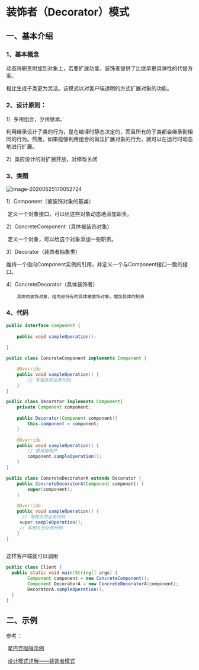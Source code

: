 # 装饰者（Decorator）模式

## 一、基本介绍

### 1、基本概念

动态将职责附加到对象上，若要扩展功能，装饰者提供了比继承更具弹性的代替方案。

相比生成子类更为灵活。该模式以对客户端透明的方式扩展对象的功能。

### 2、设计原则：

1）多用组合，少用继承。

利用继承设计子类的行为，是在编译时静态决定的，而且所有的子类都会继承到相同的行为。然而，如果能够利用组合的做法扩展对象的行为，就可以在运行时动态地进行扩展。

2）类应设计的对扩展开放，对修改关闭

 

### 3、类图

![image-20200525170052724](https://gitee.com/BlacksJack/picture-bed/raw/master/img/20200910165754.png)



 1）Component（被装饰对象的基类）

​		   定义一个对象接口，可以给这些对象动态地添加职责。

  2）ConcreteComponent（具体被装饰对象）

​		   定义一个对象，可以给这个对象添加一些职责。

  3）Decorator（装饰者抽象类）

​		   维持一个指向Component实例的引用，并定义一个与Component接口一致的接口。

  4）ConcreteDecorator（具体装饰者）

   		具体的装饰对象，给内部持有的具体被装饰对象，增加具体的职责



### 4、代码

```java
public interface Component {
    
    public void sampleOperation();
    
}

public class ConcreteComponent implements Component {

    @Override
    public void sampleOperation() {
        // 写相关的业务代码
    }
}

public class Decorator implements Component{
    private Component component;
    
    public Decorator(Component component){
        this.component = component;
    }

    @Override
    public void sampleOperation() {
        // 委派给构件
        component.sampleOperation();
    }   
}

public class ConcreteDecoratorA extends Decorator {
    public ConcreteDecoratorA(Component component) {
        super(component);
    }
    
    @Override
    public void sampleOperation() {
      // 写相关的业务代码
　　　super.sampleOperation();
     // 写相关的业务代码
    }
}



```

这样客户端就可以调用

```java
public class Client {
  public static void main(String[] args) {
  		Component component = new ConcreteComponent();
  		Component DecoratorA = new ConcreteDecoratorA(component);
  		DecoratorA.sampleOperation();
  }
}
```



## 二、示例







参考：

​			[星巴克咖啡示例](https://blog.csdn.net/liummmin/article/details/105500873)

​			[设计模式详解——装饰者模式](https://www.jianshu.com/p/d7f20ae63186)

